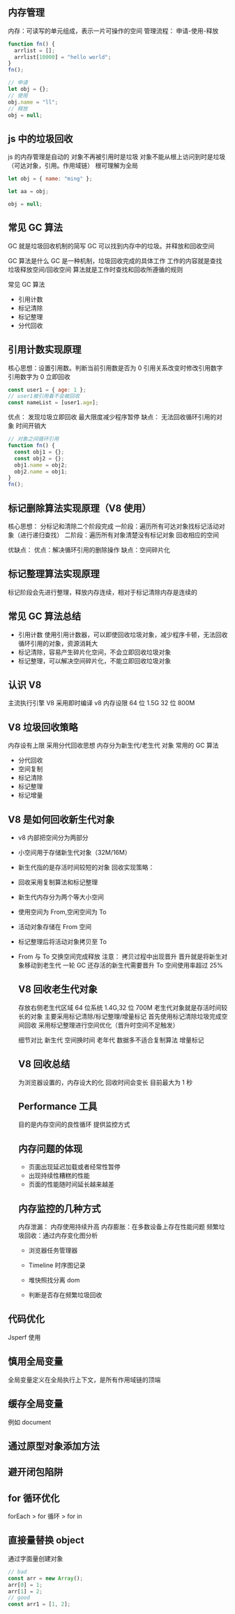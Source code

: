 ## 内存管理

内存：可读写的单元组成，表示一片可操作的空间
管理流程： 申请-使用-释放

```js
function fn() {
  arrlist = [];
  arrlist[10000] = "hello world";
}
fn();

// 申请
let obj = {};
// 使用
obj.name = "ll";
// 释放
obj = null;
```

## js 中的垃圾回收

js 的内存管理是自动的
对象不再被引用时是垃圾
对象不能从根上访问到时是垃圾（可达对象，引用。作用域链）
根可理解为全局

```js
let obj = { name: "ming" };

let aa = obj;

obj = null;
```

## 常见 GC 算法

GC 就是垃圾回收机制的简写
GC 可以找到内存中的垃圾。并释放和回收空间

GC 算法是什么
GC 是一种机制，垃圾回收完成的具体工作
工作的内容就是查找垃圾释放空间/回收空间
算法就是工作时查找和回收所遵循的规则

常见 GC 算法

- 引用计数
- 标记清除
- 标记整理
- 分代回收

## 引用计数实现原理

核心思想：设置引用数。判断当前引用数是否为 0
引用关系改变时修改引用数字
引用数字为 0 立即回收

```js
const user1 = { age: 1 };
// user1被引用着不会被回收
const nameList = [user1.age];
```

优点：
发现垃圾立即回收
最大限度减少程序暂停
缺点：
无法回收循环引用的对象
时间开销大

```js
// 对象之间循环引用
function fn() {
  const obj1 = {};
  const obj2 = {};
  obj1.name = obj2;
  obj2.name = obj1;
}
fn();
```

## 标记删除算法实现原理（V8 使用）

核心思想： 分标记和清除二个阶段完成
一阶段：遍历所有可达对象找标记活动对象（进行递归查找）
二阶段：遍历所有对象清楚没有标记对象
回收相应的空间

优缺点：
优点：解决循环引用的删除操作
缺点：空间碎片化

## 标记整理算法实现原理

标记阶段会先进行整理，释放内存连续，相对于标记清除内存是连续的

## 常见 GC 算法总结

- 引用计数 使用引用计数器，可以即使回收垃圾对象，减少程序卡顿，无法回收循环引用的对象，资源消耗大
- 标记清除，容易产生碎片化空间，不会立即回收垃圾对象
- 标记整理，可以解决空间碎片化，不能立即回收垃圾对象

## 认识 V8

主流执行引擎
V8 采用即时编译
v8 内存设限
64 位 1.5G
32 位 800M

## V8 垃圾回收策略

内存设有上限
采用分代回收思想
内存分为新生代/老生代 对象
常用的 GC 算法

- 分代回收
- 空间复制
- 标记清除
- 标记整理
- 标记增量

## V8 是如何回收新生代对象

- v8 内部把空间分为两部分
- 小空间用于存储新生代对象（32M/16M）
- 新生代指的是存活时间较短的对象
  回收实现策略：
- 回收采用复制算法和标记整理
- 新生代内存分为两个等大小空间
- 使用空间为 From,空闲空间为 To
- 活动对象存储在 From 空间
- 标记整理后将活动对象拷贝至 To
- From 与 To 交换空间完成释放
  注意：
  拷贝过程中出现晋升
  晋升就是将新生对象移动到老生代
  一轮 GC 还存活的新生代需要晋升
  To 空间使用率超过 25%

  ## V8 回收老生代对象

  存放右侧老生代区域
  64 位系统 1.4G,32 位 700M
  老生代对象就是存活时间较长的对象
  主要采用标记清除/标记整理/增量标记
  首先使用标记清除垃圾完成空间回收
  采用标记整理进行空间优化（晋升时空间不足触发）

  细节对比
  新生代 空间换时间
  老年代 数据多不适合复制算法
  增量标记

  ## V8 回收总结

  为浏览器设置的，内存设大的化 回收时间会变长 目前最大为 1 秒

  ## Performance 工具

  目的是内存空间的良性循环
  提供监控方式

  ## 内存问题的体现

  - 页面出现延迟加载或者经常性暂停
  - 出现持续性糟糕的性能
  - 页面的性能随时间延长越来越差

  ## 内存监控的几种方式

  内存泄漏： 内存使用持续升高
  内存膨胀：在多数设备上存在性能问题
  频繁垃圾回收：通过内存变化图分析

  - 浏览器任务管理器

  - Timeline 时序图记录
  - 堆快照找分离 dom
  - 判断是否存在频繁垃圾回收

## 代码优化

Jsperf 使用

## 慎用全局变量

全局变量定义在全局执行上下文，是所有作用域链的顶端

## 缓存全局变量

例如 document

## 通过原型对象添加方法

## 避开闭包陷阱

## for 循环优化

forEach > for 循环 > for in

## 直接量替换 object

通过字面量创建对象

```js
// bad
const arr = new Array();
arr[0] = 1;
arr[1] = 2;
// good
const arr1 = [1, 2];
```
